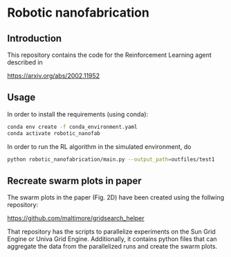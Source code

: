 # Robotic nanofabrication

## Introduction
This repository contains the code for the Reinforcement Learning agent described in

https://arxiv.org/abs/2002.11952

## Usage

In order to install the requirements (using conda):

```bash
conda env create -f conda_environment.yaml
conda activate robotic_nanofab
```

In order to run the RL algorithm in the simulated environment, do

```bash
python robotic_nanofabrication/main.py --output_path=outfiles/test1
```

## Recreate swarm plots in paper
The swarm plots in the paper (Fig. 2D) have been created using the follwing repository:

https://github.com/maltimore/gridsearch_helper

That repository has the scripts to parallelize experiments on the Sun Grid Engine or Univa Grid Engine. Additionally, it contains python files that can aggregate the data from the parallelized runs and create the swarm plots.
